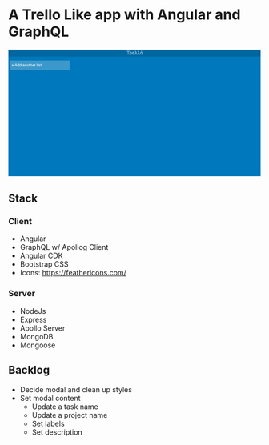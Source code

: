 # A Trello Like app with Angular and GraphQL

![A Trello Like app with Angular and GraphQL](client/src/assets/ezgif.com-gif-maker.gif)

## Stack

### Client

- Angular
- GraphQL w/ Apollog Client
- Angular CDK
- Bootstrap CSS
- Icons: https://feathericons.com/

### Server

- NodeJs
- Express
- Apollo Server
- MongoDB
- Mongoose

## Backlog

- Decide modal and clean up styles
- Set modal content
  - Update a task name
  - Update a project name
  - Set labels
  - Set description
